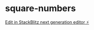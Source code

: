# square-numbers

[Edit in StackBlitz next generation editor ⚡️](https://stackblitz.com/~/github.com/hnguyen1537/square-numbers)